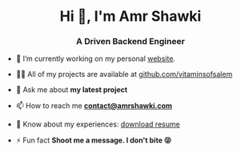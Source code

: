 <h1 align="center">Hi 👋, I'm Amr Shawki</h1>
<h3 align="center">A Driven Backend Engineer</h3>

- 🔭 I’m currently working on my personal [website](https://amrshawki.com).

- 👨‍💻 All of my projects are available at [github.com/vitaminsofsalem](github.com/vitaminsofsalem)

- 💬 Ask me about **my latest project**

- 📫 How to reach me **contact@amrshawki.com**

- 📄 Know about my experiences: [download resume](https://amr-shawki-resume.tiiny.site)

- ⚡ Fun fact **Shoot me a message. I don't bite 😝**

